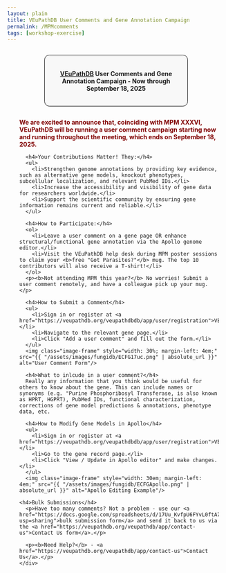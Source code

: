 ```yaml
---
layout: plain
title: VEuPathDB User Comments and Gene Annotation Campaign
permalink: /MPMcomments
tags: [workshop-exercise]
---
```

<style>
  h1 {
    font-size: 2.5em;
  }
  div.contents {
    margin-left: 1em;
    margin-bottom: 3em;
  }
  div.workshop {
    margin: 2em 1em;
  }
  details summary, details ul {
    margin-top: 1em;
  }
  details summary {
    font-size: 120%;
    color: #069;
  }
  details p, details table {
    margin-left: 2em;
  }
  details table {
    margin-right: 6em;
  }
  table {
    margin-top: 1em;
    border-collapse: collapse;
  }
  tr.break td {
    background-color: #DCDCDC;
  }
  table.hor-minimalist-a {
    text-align: left;
  }
  table.hor-minimalist-a th {
    font-size: 110%;
    font-weight: 400;
    color: #039;
    border-bottom: 2px solid #6678b1;
    padding: 0.5em;
    text-align: left;
  }
  table.hor-minimalist-a tr {
    border-bottom: 1px solid #ddd;
  }
  table.hor-minimalist-a tr:hover td {
    color: #039; 
  }
  table.hor-minimalist-a td {
    color: #669; 
    padding: 0.5em;
    vertical-align: middle;
  }
  div.centered-title {
    border: 1px solid black;
    border-radius: 0.8em;
    text-align: center;
    margin: 2em auto;
    background: #F8F8F8;
    padding: 1em;
    max-width: 60%;
  }
  .image-frame {
    border: 4px solid #ccc;
    padding: 5px;
    background: #f9f9f9;
    display: block;
    margin: 1em auto;
    max-width: 100%;
  }
  .right-image {
    float: right;
    margin-left: 1.5em;
    width: 45%;
    display: block;
    clear: none;
  }
  .wide-left-image {
    display: block;
    margin: 1.5em 0;
    width: 80%;
  }
</style>

<div class="static-content">
  <div class="centered-title">     
    <h4><a href="https://veupathdb.org">VEuPathDB</a> User Comments and Gene Annotation Campaign - Now through September 18, 2025</h4>
  </div>

  <div class="contents">
    <div class="workshop">
      <p style="color: maroon;"><b>We are excited to announce that, coinciding with MPM XXXVI, VEuPathDB will be running a user comment campaign starting now and running throughout the meeting, which ends on September 18, 2025.</b></p>
      
      <h4>Your Contributions Matter! They:</h4>
      <ul>
        <li>Strengthen genome annotations by providing key evidence, such as alternative gene models, knockout phenotypes, subcellular localization, and relevant PubMed IDs.</li>
        <li>Increase the accessibility and visibility of gene data for researchers worldwide.</li>
        <li>Support the scientific community by ensuring gene information remains current and reliable.</li>
      </ul>
   
      <h4>How to Participate:</h4>
      <ol>
        <li>Leave a user comment on a gene page OR enhance structural/functional gene annotation via the Apollo genome editor.</li>
        <li>Visit the VEuPathDB help desk during MPM poster sessions to claim your <b>free "Got Parasites?"</b> mug. The top 10 contributors will also receive a T-shirt!</li>
      </ol>
      <p><b>Not attending MPM this year?</b> No worries! Submit a user comment remotely, and have a colleague pick up your mug.</p>

      <h4>How to Submit a Comment</h4>
      <ul>
        <li>Sign in or register at <a href="https://veupathdb.org/veupathdbdb/app/user/registration">VEuPathDB.org</a>.</li>
        <li>Navigate to the relevant gene page.</li>
        <li>Click "Add a user comment" and fill out the form.</li>
      </ul>
      <img class="image-frame" style="width: 30%; margin-left: 4em;"  src="{{ "/assets/images/fungidb/ECFG17uc.png" | absolute_url }}" alt="User Comment Form"/>

      <h4>What to inlcude in a user comment?</h4>
      Really any information that you think would be useful for others to know about the gene. This can include names or synonyms (e.g. "Purine Phosphoribosyl Transferase, is also known as HPRT, HGPRT), PubMed IDs, functional characterization, corrections of gene model predictions & annotations, phenotype data, etc.

      <h4>How to Modify Gene Models in Apollo</h4>
      <ul>
        <li>Sign in or register at <a href="https://veupathdb.org/veupathdbdb/app/user/registration">VEuPathDB.org</a>.</li>
        <li>Go to the gene record page.</li>
        <li>Click "View / Update in Apollo editor" and make changes.</li>
      </ul>
      <img class="image-frame" style="width: 30em; margin-left: 4em;" src="{{ "/assets/images/fungidb/ECFGApollo.png" | absolute_url }}" alt="Apollo Editing Example"/>
    
    <h4>Bulk Submissions</h4>
      <p>Have too many comments? Not a problem - use our <a href="https://docs.google.com/spreadsheets/d/17Uu_KvfpU6FYvL0ftA7zSt1fK7OinDRZp6Dng_RPH7Y/edit?usp=sharing">bulk submission form</a> and send it back to us via the <a href="https://veupathdb.org/veupathdb/app/contact-us">Contact Us form</a>.</p>
      
      <p><b>Need Help?</b> - <a href="https://veupathdb.org/veupathdb/app/contact-us">Contact Us</a>.</p>
    </div>
  </div>
</div>
